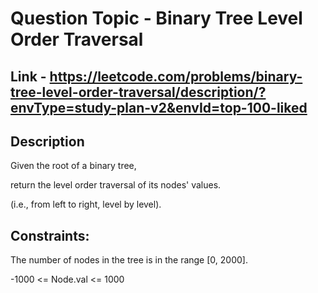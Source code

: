 # Question Topic - Binary Tree Level Order Traversal

## Link - https://leetcode.com/problems/binary-tree-level-order-traversal/description/?envType=study-plan-v2&envId=top-100-liked

## Description
Given the root of a binary tree, 

return the level order traversal of its nodes' values.

(i.e., from left to right, level by level).

## Constraints:

The number of nodes in the tree is in the range [0, 2000].

-1000 <= Node.val <= 1000
